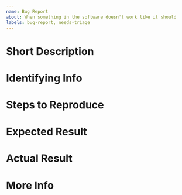 ```yaml
---
name: Bug Report
about: When something in the software doesn't work like it should
labels: bug-report, needs-triage
---
```

<!--
Thanks for finding an issue and reporting it. You can leave bits of this
blank, but the more you fill out, the more likely it'll be fixed.

Before you post, make sure:
* You agree to the project's Contributor Covenant: https://chattor.obloquy.work/conduct.
* You've made reasonably sure this feature is relevant to this repo.
* You know the people working on this are volunteers, donating their time, so you'll be polite.
-->

# Short Description
<!-- placeholder: Be concise; there's room for detail later. -->

# Identifying Info
<!--
The output of `libchattor.so --identify`, which contains detailed information
about your installation. There's no personal info, not even filepaths. And
just in case, you can review it now.
-->

# Steps to Reproduce
<!--
A painfully detailed, step-by-step guide on making this bug happen. If
you can't reproduce it consistently, describe what you're doing.
-->

# Expected Result
<!-- What you expected to happen, after finishing the steps to reproduce. -->

# Actual Result
<!-- What actually happened, after finishing the steps to reproduce. -->

# More Info
<!-- Anything else you think should be mentioned. -->
